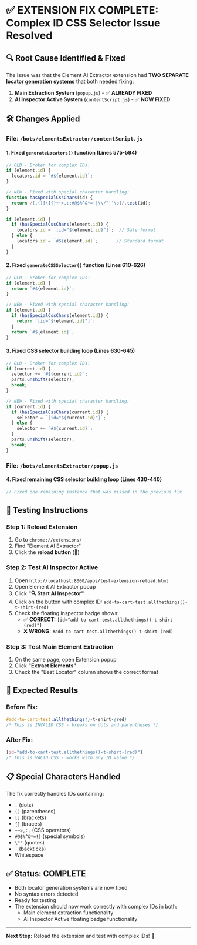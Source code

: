 # ✅ EXTENSION FIX COMPLETE: Complex ID CSS Selector Issue Resolved

## 🔍 **Root Cause Identified & Fixed**
The issue was that the Element AI Extractor extension had **TWO SEPARATE locator generation systems** that both needed fixing:

1. **Main Extraction System** (`popup.js`) - ✅ **ALREADY FIXED**
2. **AI Inspector Active System** (`contentScript.js`) - ✅ **NOW FIXED**

## 🛠️ **Changes Applied**

### **File: `/bots/elementsExtractor/contentScript.js`**

#### **1. Fixed `generateLocators()` function (Lines 575-594)**
```javascript
// OLD - Broken for complex IDs:
if (element.id) {
  locators.id = `#${element.id}`;
}

// NEW - Fixed with special character handling:
function hasSpecialCssChars(id) {
  return /[.()[\]{}+~>,:;#@$%^&*=!|\\/"'`\s]/.test(id);
}

if (element.id) {
  if (hasSpecialCssChars(element.id)) {
    locators.id = `[id="${element.id}"]`;  // Safe format
  } else {
    locators.id = `#${element.id}`;       // Standard format
  }
}
```

#### **2. Fixed `generateCSSSelector()` function (Lines 610-626)**
```javascript
// OLD - Broken for complex IDs:
if (element.id) {
  return `#${element.id}`;
}

// NEW - Fixed with special character handling:
if (element.id) {
  if (hasSpecialCssChars(element.id)) {
    return `[id="${element.id}"]`;
  }
  return `#${element.id}`;
}
```

#### **3. Fixed CSS selector building loop (Lines 630-645)**
```javascript
// OLD - Broken for complex IDs:
if (current.id) {
  selector += `#${current.id}`;
  parts.unshift(selector);
  break;
}

// NEW - Fixed with special character handling:
if (current.id) {
  if (hasSpecialCssChars(current.id)) {
    selector = `[id="${current.id}"]`;
  } else {
    selector += `#${current.id}`;
  }
  parts.unshift(selector);
  break;
}
```

### **File: `/bots/elementsExtractor/popup.js`**

#### **4. Fixed remaining CSS selector building loop (Lines 430-440)**
```javascript
// Fixed one remaining instance that was missed in the previous fix
```

## 🧪 **Testing Instructions**

### **Step 1: Reload Extension**
1. Go to `chrome://extensions/`
2. Find "Element AI Extractor"
3. Click the **reload button** (🔄)

### **Step 2: Test AI Inspector Active**
1. Open `http://localhost:8000/apps/test-extension-reload.html`
2. Open Element AI Extractor popup
3. Click **"🔍 Start AI Inspector"**
4. Click on the button with complex ID: `add-to-cart-test.allthethings()-t-shirt-(red)`
5. Check the floating inspector badge shows:
   - ✅ **CORRECT:** `[id="add-to-cart-test.allthethings()-t-shirt-(red)"]`
   - ❌ **WRONG:** `#add-to-cart-test.allthethings()-t-shirt-(red)`

### **Step 3: Test Main Element Extraction**
1. On the same page, open Extension popup
2. Click **"Extract Elements"**
3. Check the "Best Locator" column shows the correct format

## 🎯 **Expected Results**

### **Before Fix:**
```css
#add-to-cart-test.allthethings()-t-shirt-(red)
/* This is INVALID CSS - breaks on dots and parentheses */
```

### **After Fix:**
```css
[id="add-to-cart-test.allthethings()-t-shirt-(red)"]
/* This is VALID CSS - works with any ID value */
```

## 📋 **Special Characters Handled**
The fix correctly handles IDs containing:
- `.` (dots)
- `()` (parentheses) 
- `[]` (brackets)
- `{}` (braces)
- `+~>,:;` (CSS operators)
- `#@$%^&*=!|` (special symbols)
- `\"'` (quotes)
- `` ` `` (backticks)
- Whitespace

## ✅ **Status: COMPLETE**
- Both locator generation systems are now fixed
- No syntax errors detected
- Ready for testing
- The extension should now work correctly with complex IDs in both:
  - Main element extraction functionality
  - AI Inspector Active floating badge functionality

---

**Next Step:** Reload the extension and test with complex IDs! 🚀
